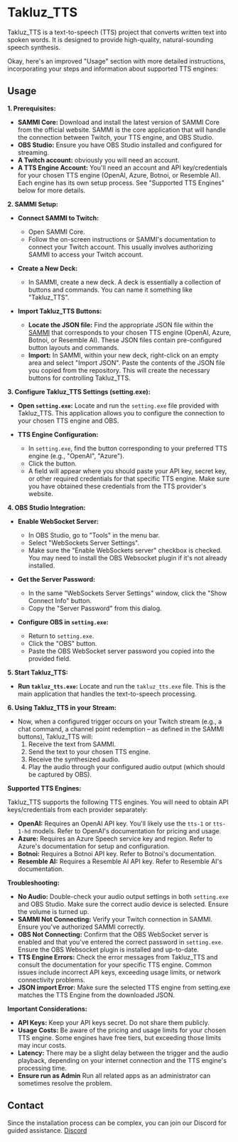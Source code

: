 # Takluz_TTS

Takluz_TTS is a text-to-speech (TTS) project that converts written text into spoken words. It is designed to provide high-quality, natural-sounding speech synthesis.


Okay, here's an improved "Usage" section with more detailed instructions, incorporating your steps and information about supported TTS engines:

## Usage

**1. Prerequisites:**

*   **SAMMI Core:** Download and install the latest version of SAMMI Core from the official website.  SAMMI is the core application that will handle the connection between Twitch, your TTS engine, and OBS Studio.
*   **OBS Studio:** Ensure you have OBS Studio installed and configured for streaming.
*  **A Twitch account:** obviously you will need an account.
*   **A TTS Engine Account:** You'll need an account and API key/credentials for your chosen TTS engine (OpenAI, Azure, Botnoi, or Resemble AI).  Each engine has its own setup process. See "Supported TTS Engines" below for more details.

**2. SAMMI Setup:**

*   **Connect SAMMI to Twitch:**
    *   Open SAMMI Core.
    *   Follow the on-screen instructions or SAMMI's documentation to connect your Twitch account.  This usually involves authorizing SAMMI to access your Twitch account.

*   **Create a New Deck:**
    *   In SAMMI, create a new deck.  A deck is essentially a collection of buttons and commands.  You can name it something like "Takluz_TTS".

*   **Import Takluz_TTS Buttons:**
    *   **Locate the JSON file:** Find the appropriate JSON file within the [SAMMI](https://github.com/WebBacillus/Takluz_TTS/tree/master/sammi) that corresponds to your chosen TTS engine (OpenAI, Azure, Botnoi, or Resemble AI). These JSON files contain pre-configured button layouts and commands.
    *   **Import:** In SAMMI, within your new deck, right-click on an empty area and select "Import JSON".  Paste the contents of the JSON file you copied from the repository. This will create the necessary buttons for controlling Takluz_TTS.

**3. Configure Takluz_TTS Settings (setting.exe):**

*   **Open `setting.exe`:**  Locate and run the `setting.exe` file provided with Takluz_TTS. This application allows you to configure the connection to your chosen TTS engine and OBS.

*   **TTS Engine Configuration:**
    *   In `setting.exe`, find the button corresponding to your preferred TTS engine (e.g., "OpenAI", "Azure").
    *   Click the button.
    *   A field will appear where you should paste your API key, secret key, or other required credentials for that specific TTS engine.  Make sure you have obtained these credentials from the TTS provider's website.

**4. OBS Studio Integration:**

*   **Enable WebSocket Server:**
    *   In OBS Studio, go to "Tools" in the menu bar.
    *   Select "WebSockets Server Settings".
    *   Make sure the "Enable WebSockets server" checkbox is checked.  You may need to install the OBS Websocket plugin if it's not already installed.
* **Get the Server Password:**
    * In the same "WebSockets Server Settings" window, click the "Show Connect Info" button.
    * Copy the "Server Password" from this dialog.

*  **Configure OBS in `setting.exe`:**
   *   Return to `setting.exe`.
   *   Click the "OBS" button.
   *   Paste the OBS WebSocket server password you copied into the provided field.

**5. Start Takluz_TTS:**

*   **Run `takluz_tts.exe`:** Locate and run the `takluz_tts.exe` file. This is the main application that handles the text-to-speech processing.

**6. Using Takluz_TTS in your Stream:**

*   Now, when a configured trigger occurs on your Twitch stream (e.g., a chat command, a channel point redemption – as defined in the SAMMI buttons), Takluz_TTS will:
    1.  Receive the text from SAMMI.
    2.  Send the text to your chosen TTS engine.
    3.  Receive the synthesized audio.
    4.  Play the audio through your configured audio output (which should be captured by OBS).

**Supported TTS Engines:**

Takluz_TTS supports the following TTS engines.  You will need to obtain API keys/credentials from each provider separately:

*   **OpenAI:** Requires an OpenAI API key. You'll likely use the `tts-1` or `tts-1-hd` models. Refer to OpenAI's documentation for pricing and usage.
*   **Azure:** Requires an Azure Speech service key and region.  Refer to Azure's documentation for setup and configuration.
*   **Botnoi:**  Requires a Botnoi API key. Refer to Botnoi's documentation.
*   **Resemble AI:** Requires a Resemble AI API key. Refer to Resemble AI's documentation.

**Troubleshooting:**

*   **No Audio:** Double-check your audio output settings in both `setting.exe` and OBS Studio. Make sure the correct audio device is selected.  Ensure the volume is turned up.
*   **SAMMI Not Connecting:** Verify your Twitch connection in SAMMI.  Ensure you've authorized SAMMI correctly.
*   **OBS Not Connecting:**  Confirm that the OBS WebSocket server is enabled and that you've entered the correct password in `setting.exe`.  Ensure the OBS Websocket plugin is installed and up-to-date.
*   **TTS Engine Errors:** Check the error messages from Takluz_TTS and consult the documentation for your specific TTS engine.  Common issues include incorrect API keys, exceeding usage limits, or network connectivity problems.
* **JSON import Error:** Make sure the selected TTS engine from setting.exe matches the TTS Engine from the downloaded JSON.

**Important Considerations:**

*   **API Keys:** Keep your API keys secret.  Do not share them publicly.
*   **Usage Costs:** Be aware of the pricing and usage limits for your chosen TTS engine.  Some engines have free tiers, but exceeding those limits may incur costs.
*   **Latency:** There may be a slight delay between the trigger and the audio playback, depending on your internet connection and the TTS engine's processing time.
* **Ensure run as Admin** Run all related apps as an administrator can sometimes resolve the problem.


## Contact

Since the installation process can be complex, you can join our Discord for guided assistance.
[Discord](https://discord.gg/whnxWt4NKj)
